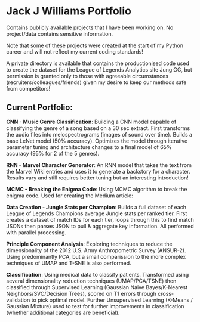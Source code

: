 # Jack J Williams Portfolio

Contains publicly available projects that I have been working on. No project/data contains sensitive information.

Note that some of these projects were created at the start of my Python career and will not reflect my current coding standards!

A private directory is available that contains the productionised code used to create the dataset for the League of Legends Analytics site Jung.GG, but permission is granted only to those with agreeable circumstances (recruiters/colleagues/friends) given my desire to keep our methods safe from competitors!

## Current Portfolio:

**CNN - Music Genre Classification**: Building a CNN model capable of classifying the genre of a song based on a 30 sec extract. First transforms the audio files into melospectrograms (images of sound over time). Builds a base LeNet model (50% accuracy). Optimizes the model through iterative parameter tuning and architecture changes to a final model of 65% accuracy (95% for 2 of the 5 genres).

**RNN - Marvel Character Generator**: An RNN model that takes the text from the Marvel Wiki entries and uses it to generate a backstory for a character. Results vary and still requires better tuning but an interesting introduction!

**MCMC - Breaking the Enigma Code**: Using MCMC algorithm to break the enigma code. Used for creating the Medium article: 

**Data Creation - Jungle Stats per Champion**: Builds a full dataset of each League of Legends Champions average Jungle stats per ranked tier. First creates a dataset of match IDs for each tier, loops through this to find match JSONs then parses JSON to pull & aggregate key information. All performed with parallel processing. 

**Principle Component Analysis**: Exploring techniques to reduce the dimensionality of the 2012 U.S. Army Anthropometric Survey (ANSUR-2). Using predominantly PCA, but a small comparission to the more complex techniques of UMAP and T-SNE is also performed. 

**Classification**: Using medical data to classify patients. Transformed using several dimensionality reduction techniques (UMAP/PCA/TSNE) then classified through Supervised Learning (Gaussian Naive Bayes/K-Nearest Neighbors/SVC/Decision Trees), scored on T1 errors through cross-validation to pick optimal model. Further Unsupervised Learning (K-Means / Gaussian Mixture) used to test for further improvements in classification (whether additional categories are beneficial). 

